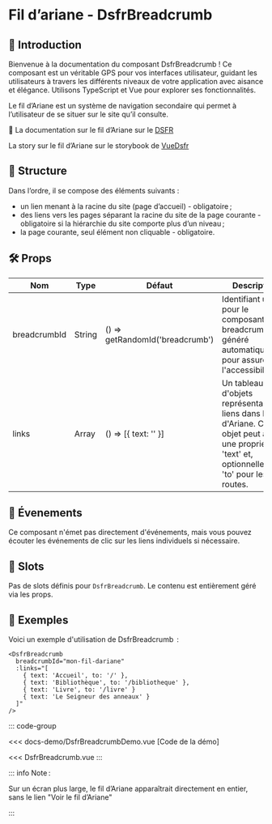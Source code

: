 # Fil d’ariane - DsfrBreadcrumb

## 🌟 Introduction

Bienvenue à la documentation du composant DsfrBreadcrumb ! Ce composant est un véritable GPS pour vos interfaces utilisateur, guidant les utilisateurs à travers les différents niveaux de votre application avec aisance et élégance. Utilisons TypeScript et Vue pour explorer ses fonctionnalités.

Le fil d’Ariane est un système de navigation secondaire qui permet à l’utilisateur de se situer sur le site qu’il consulte.

🏅 La documentation sur le fil d’Ariane sur le [DSFR](https://www.systeme-de-design.gouv.fr/elements-d-interface/composants/fil-d-ariane)

<VIcon name="vi-file-type-storybook" /> La story sur le fil d’Ariane sur le storybook de [VueDsfr](https://storybook.vue-ds.fr/?path=/docs/composants-dsfrbreadcrumb--docs)

## 📐 Structure

Dans l’ordre, il se compose des éléments suivants :

- un lien menant à la racine du site (page d’accueil) - obligatoire ;
- des liens vers les pages séparant la racine du site de la page courante - obligatoire si la hiérarchie du site comporte plus d’un niveau ;
- la page courante, seul élément non cliquable - obligatoire.

## 🛠️ Props

| Nom          | Type   | Défaut          | Description |
|--------------|--------|-----------------|-------------|
| breadcrumbId | String | () => getRandomId('breadcrumb') | Identifiant unique pour le composant breadcrumb, généré automatiquement pour assurer l'accessibilité. |
| links        | Array  | () => [{ text: '' }] | Un tableau d'objets représentant les liens dans le fil d'Ariane. Chaque objet peut avoir une propriété 'text' et, optionnellement, 'to' pour les routes. |

## 📡 Évenements

Ce composant n'émet pas directement d'événements, mais vous pouvez écouter les événements de clic sur les liens individuels si nécessaire.

## 🧩 Slots

Pas de slots définis pour `DsfrBreadcrumb`. Le contenu est entièrement géré via les props.

## 📝 Exemples

Voici un exemple d'utilisation de DsfrBreadcrumb  :

```vue
<DsfrBreadcrumb
  breadcrumbId="mon-fil-dariane"
  :links="[
    { text: 'Accueil', to: '/' },
    { text: 'Bibliothèque', to: '/bibliotheque' },
    { text: 'Livre', to: '/livre' }
    { text: 'Le Seigneur des anneaux' }
  ]"
/>
```

::: code-group

<Story data-title="Démo">
  <DsfrBreadcrumbDemo />
</Story>

<<< docs-demo/DsfrBreadcrumbDemo.vue [Code de la démo]

<<< DsfrBreadcrumb.vue
:::

::: info Note :

Sur un écran plus large, le fil d’Ariane apparaîtrait directement en entier, sans le lien "Voir le fil d’Ariane"

:::

<script setup lang="ts">
import DsfrBreadcrumbDemo from './docs-demo/DsfrBreadcrumbDemo.vue'
</script>
